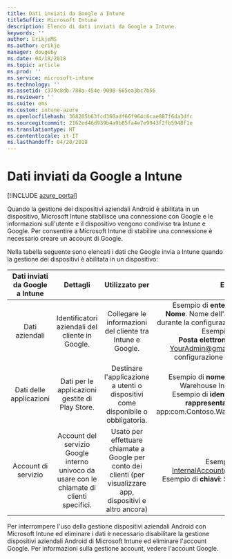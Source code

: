 ```yaml
---
title: Dati inviati da Google a Intune
titleSuffix: Microsoft Intune
description: Elenco di dati inviati da Google a Intune.
keywords: ''
author: ErikjeMS
ms.author: erikje
manager: dougeby
ms.date: 04/18/2018
ms.topic: article
ms.prod: ''
ms.service: microsoft-intune
ms.technology: ''
ms.assetid: c379c8db-788a-454e-9098-665ea3bc7b56
ms.reviewer: ''
ms.suite: ems
ms.custom: intune-azure
ms.openlocfilehash: 368205b63fcd360adf66f964c6cae087f6da3dfc
ms.sourcegitcommit: 2162ed46d939b4a9b85fa4e7e9943f2fb5948f1e
ms.translationtype: HT
ms.contentlocale: it-IT
ms.lasthandoff: 04/20/2018
---
```

# <a name="data-google-sends-to-intune"></a>Dati inviati da Google a Intune

[!INCLUDE [azure_portal](./includes/azure_portal.md)]

Quando la gestione dei dispositivi aziendali Android è abilitata in un dispositivo, Microsoft Intune stabilisce una connessione con Google e le informazioni sull'utente e il dispositivo vengono condivise tra Intune e Google. Per consentire a Microsoft Intune di stabilire una connessione è necessario creare un account di Google.

Nella tabella seguente sono elencati i dati che Google invia a Intune quando la gestione dei dispositivi è abilitata in un dispositivo:


| Dati inviati da Google a Intune | Dettagli | Utilizzato per | Esempio |
|:---:|:---:|:---:|:---:|
| Dati aziendali | Identificatori aziendali del cliente in Google. | Collegare le informazioni del cliente tra Intune e Google. | Esempio di **enterpriseId**: LC04eik8a6.<br>**Nome**. Nome dell'amministratore immesso durante la configurazione di Android Enterprise. Esempio: Joe Smith.<br>**Posta elettronica amministratore**. YourAdmin@gmail.com usato durante la configurazione di Android Enterprise. |
| Dati delle applicazioni | Dati per le applicazioni gestite di Play Store. | Destinare l'applicazione a utenti o dispositivi come disponibile o obbligatoria. | Esempio di **nome applicazione**: Contoso Warehouse Inventory Application.<br>Esempio di **identificatore univoco per rappresentare l'applicazione**: app:com.Contoso.Warehouse.InventoryTracking |
| Account di servizio | Account del servizio Google interno univoco da usare con le chiamate di clienti specifici. | Usato per effettuare chiamate a Google per conto dei clienti (per visualizzare app, dispositivi e altro ancora) | Esempio di **nome**: InternalAccount@InternalService.com.<br>Esempio di **chiavi**: ServiceAccountPassword |


Per interrompere l'uso della gestione dispositivi aziendali Android con Microsoft Intune ed eliminare i dati è necessario disabilitare la gestione dispositivi aziendali Android di Microsoft Intune ed eliminare l'account Google. Per informazioni sulla gestione account, vedere l'account Google.


